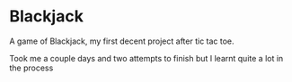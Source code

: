 # Blackjack
 A game of Blackjack, my first decent project after tic tac toe.

 Took me a couple days and two attempts to finish but I learnt quite a lot in the process
